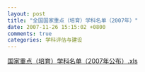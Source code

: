 ```yaml
---
layout: post
title: "全国国家重点（培育）学科名单（2007年）"
date: 2007-11-26 15:15:02 +0800
comments: true
categories: 学科评估与建设
---
```


[国家重点（培育）学科名单（2007年公布）.xls](../../downloads/2007112683839304.xls)
